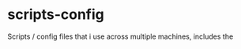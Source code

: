scripts-config
==============

Scripts /  config files that i use across multiple machines, includes the 
